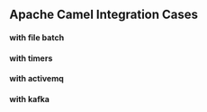 ## Apache Camel Integration Cases
#### with file batch
#### with timers
#### with activemq
#### with kafka
